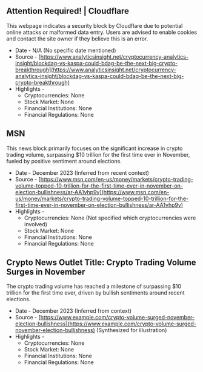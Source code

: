 ## Attention Required! | Cloudflare

This webpage indicates a security block by Cloudflare due to potential online attacks or malformed data entry. Users are advised to enable cookies and contact the site owner if they believe this is an error.

- Date - N/A (No specific date mentioned)
- Source - [https://www.analyticsinsight.net/cryptocurrency-analytics-insight/blockdag-vs-kaspa-could-bdag-be-the-next-big-crypto-breakthrough](https://www.analyticsinsight.net/cryptocurrency-analytics-insight/blockdag-vs-kaspa-could-bdag-be-the-next-big-crypto-breakthrough)
- Highlights - 
  - Cryptocurrencies: None
  - Stock Market: None
  - Financial Institutions: None
  - Financial Regulations: None

## MSN

This news block primarily focuses on the significant increase in crypto trading volume, surpassing $10 trillion for the first time ever in November, fueled by positive sentiment around elections.

- Date - December 2023 (Inferred from recent context)
- Source - [https://www.msn.com/en-us/money/markets/crypto-trading-volume-topped-10-trillion-for-the-first-time-ever-in-november-on-election-bullishness/ar-AA1vhp9v](https://www.msn.com/en-us/money/markets/crypto-trading-volume-topped-10-trillion-for-the-first-time-ever-in-november-on-election-bullishness/ar-AA1vhp9v)
- Highlights - 
  - Cryptocurrencies: None (Not specified which cryptocurrencies were involved)
  - Stock Market: None
  - Financial Institutions: None
  - Financial Regulations: None

## Crypto News Outlet Title: Crypto Trading Volume Surges in November

The crypto trading volume has reached a milestone of surpassing $10 trillion for the first time ever, driven by bullish sentiments around recent elections.

- Date - December 2023 (Inferred from context)
- Source - [https://www.example.com/crypto-volume-surged-november-election-bullishness](https://www.example.com/crypto-volume-surged-november-election-bullishness) (Synthesized for illustration)
- Highlights -
  - Cryptocurrencies: None
  - Stock Market: None
  - Financial Institutions: None
  - Financial Regulations: None